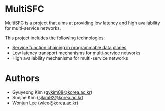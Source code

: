 # MultiSFC
MultiSFC is a project that aims at providing low latency and high availability for multi-service networks.

This project includes the following technologies:
- [Service function chaining in programmable data planes](https://github.com/multip4/P4-SFC)
- Low latency transport mechanisms for multi-service networks
- High availability mechanisms for multi-service networks

# Authors
- Gyuyeong Kim (gykim08@korea.ac.kr)
- Sunjae Kim (sjkim92@korea.ac.kr)
- Wonjun Lee (wlee@korea.ac.kr)
